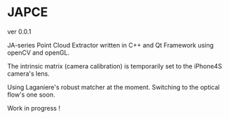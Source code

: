 JAPCE
=====

ver 0.0.1

JA-series Point Cloud Extractor written in C++ and Qt Framework using openCV and openGL.

The intrinsic matrix (camera calibration) is temporarily set to the iPhone4S camera's lens.

Using Laganiere's robust matcher at the moment. Switching to the optical flow's one soon.

Work in progress !